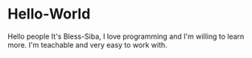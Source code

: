 # Hello-World

Hello people
It's Bless-Siba, I love programming and I'm willing to learn more. I'm teachable and very easy to work with.
